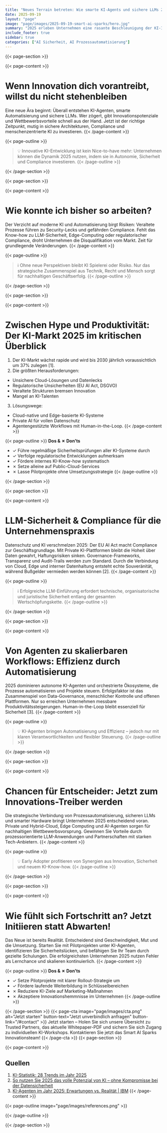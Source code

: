 ```yaml
---
title: "Neues Terrain betreten: Wie smarte KI-Agents und sichere LLMs 2025 Unternehmensstrategien revolutionieren"
date: 2025-09-19
layout: "page"
image: "page/images/2025-09-19-smart-ai-sparks/hero.jpg"
summary: "2025 erleben Unternehmen eine rasante Beschleunigung der KI-Innovationen. Die größten Herausforderungen: Secure-by-Design LLMs, smarte AI-Agenten und deren skalierbare Integration in sichere Architekturen. Die richtige Strategie vereint Compliance, Effizienz und echte Wertschöpfung durch KI. Dieses Whitepaper analysiert die wichtigsten Trends, Stolpersteine und gibt praxiserprobte Guidance für Entscheider."
include_footer: true
sidebar: true
categories: ["AI Sicherheit, AI Prozessautomatisierung"]
---
```


{{< page-section >}}

{{< page-content >}}
# Wenn Innovation dich vorantreibt, willst du nicht stehenbleiben

Eine neue Ära beginnt: Überall entstehen KI-Agenten, smarte Automatisierung und sichere LLMs. Wer zögert, gibt Innovationspotenziale und Wettbewerbsvorteile schnell aus der Hand. Jetzt ist der richtige Zeitpunkt, mutig in sichere Architekturen, Compliance und menschenzentrierte KI zu investieren.
{{< /page-content >}}

{{< page-outline >}}
> 💡 Innovative KI-Entwicklung ist kein Nice-to-have mehr: Unternehmen können die Dynamik 2025 nutzen, indem sie in Autonomie, Sicherheit und Compliance investieren.
{{< /page-outline >}}

{{< /page-section >}}

{{< page-section >}}

{{< page-content >}}
# Wie konnte ich bisher so arbeiten?

Der Verzicht auf moderne KI und Automatisierung birgt Risiken: Veraltete Prozesse führen zu Security-Lecks und gefährden Compliance. Fehlt das Know-how zu LLM-Sicherheit, Edge-Computing oder regulatorischer Compliance, droht Unternehmen die Disqualifikation vom Markt. Zeit für grundlegende Veränderungen.
{{< /page-content >}}

{{< page-outline >}}
> ℹ️ Ohne neue Perspektiven bleibt KI Spielerei oder Risiko. Nur das strategische Zusammenspiel aus Technik, Recht und Mensch sorgt für nachhaltigen Geschäftserfolg.
{{< /page-outline >}}

{{< /page-section >}}

{{< page-section >}}

{{< page-content >}}
# Zwischen Hype und Produktivität: Der KI-Markt 2025 im kritischen Überblick

1. Der KI-Markt wächst rapide und wird bis 2030 jährlich voraussichtlich um 37% zulegen [1].
2. Die größten Herausforderungen:
- Unsichere Cloud-Lösungen und Datenlecks
- Regulatorische Unsicherheiten (EU AI Act, DSGVO)
- Veraltete Strukturen bremsen Innovation
- Mangel an KI-Talenten
3. Lösungswege:
- Cloud-native und Edge-basierte KI-Systeme
- Private AI für vollen Datenschutz
- Agentengestützte Workflows mit Human-in-the-Loop.
{{< /page-content >}}

{{< page-outline >}}
**Dos & ✗ Don'ts**
- ✓ Führe regelmäßige Sicherheitsprüfungen aller KI-Systeme durch
- ✓ Verfolge regulatorische Entwicklungen aufmerksam
- ✓ Fördere internes KI-Know-how systematisch
- ✗ Setze alleine auf Public-Cloud-Services
- ✗ Lasse Pilotprojekte ohne Umsetzungsstrategie
{{< /page-outline >}}

{{< /page-section >}}

{{< page-section >}}

{{< page-content >}}
# LLM-Sicherheit & Compliance für die Unternehmenspraxis

Datenschutz und KI verschmelzen 2025: Der EU AI Act macht Compliance zur Geschäftsgrundlage. Mit Private KI-Plattformen bleibt die Hoheit über Daten gewahrt, Haftungsrisiken sinken. Governance-Frameworks, Transparenz und Audit-Trails werden zum Standard. Durch die Verbindung von Cloud, Edge und interner Datenhaltung entsteht echte Souveränität, während Bußgelder vermieden werden können [2].
{{< /page-content >}}

{{< page-outline >}}
> ℹ️ Erfolgreiche LLM-Einführung erfordert technische, organisatorische und juristische Sicherheit entlang der gesamten Wertschöpfungskette.
{{< /page-outline >}}

{{< /page-section >}}

{{< page-section >}}

{{< page-content >}}
# Von Agenten zu skalierbaren Workflows: Effizienz durch Automatisierung

2025 dominieren autonome KI-Agenten und orchestrierte Ökosysteme, die Prozesse automatisieren und Projekte steuern. Erfolgsfaktor ist das Zusammenspiel von Data-Governance, menschlicher Kontrolle und offenen Plattformen. Nur so erreichen Unternehmen messbare Produktivitätssteigerungen. Human-in-the-Loop bleibt essenziell für Sicherheit [3].
{{< /page-content >}}

{{< page-outline >}}
> 💡 KI-Agenten bringen Automatisierung und Effizienz – jedoch nur mit klaren Verantwortlichkeiten und flexibler Steuerung.
{{< /page-outline >}}

{{< /page-section >}}

{{< page-section >}}

{{< page-content >}}
# Chancen für Entscheider: Jetzt zum Innovations-Treiber werden

Die strategische Verbindung von Prozessautomatisierung, sicheren LLMs und smarter Hardware bringt Unternehmen 2025 entscheidend voran. Private und Hybrid-Cloud, Edge Computing und AI-Agenten sorgen für nachhaltigen Wettbewerbsvorsprung. Gewinnen Sie Vorteile durch prozessorientierte LLM-Anwendungen und Partnerschaften mit starken Tech-Anbietern.
{{< /page-content >}}

{{< page-outline >}}
> 💡 Early Adopter profitieren von Synergien aus Innovation, Sicherheit und neuem KI-Know-how.
{{< /page-outline >}}

{{< /page-section >}}

{{< page-section >}}

{{< page-content >}}
# Wie fühlt sich Fortschritt an? Jetzt Initiieren statt Abwarten!

Das Neue ist bereits Realität. Entscheidend sind Geschwindigkeit, Mut und die Umsetzung. Starten Sie mit Pilotprojekten unter KI-Agenten, identifizieren Sie Sicherheitslücken, und befähigen Sie Ihr Team durch gezielte Schulungen. Die erfolgreichsten Unternehmen 2025 nutzen Fehler als Lernchance und skalieren kontinuierlich.
{{< /page-content >}}

{{< page-outline >}}
**Dos & ✗ Don'ts**
- ✓ Setze Pilotprojekte mit klarer Rollout-Strategie um
- ✓ Fördere laufende Weiterbildung in Schlüsselbereichen
- ✗ Reduziere KI-Ziele auf Marketing-Maßnahmen
- ✗ Akzeptiere Innovationshemmnisse im Unternehmen
{{< /page-outline >}}

{{< /page-section >}}
{{< page-cta image="page/images/cta.png" alt="Jetzt starten" button-text="Jetzt unverbindlich anfragen" button-link="/#contact" >}}
Jetzt starten – Holen Sie sich unsere Übersicht zu Trusted Partners, das aktuelle Whitepaper-PDF und sichern Sie sich Zugang zu individuellen KI-Workshops. Kontaktieren Sie jetzt das Smart AI Sparks Innovationsteam!
{{< /page-cta >}}
{{< page-section >}}

{{< page-content >}}
## Quellen

1. [KI-Statistik: 28 Trends im Jahr 2025](https://www.hostinger.com/de/tutorials/ki-statistik)  
2. [So nutzen Sie 2025 das volle Potenzial von KI – ohne Kompromisse bei der Datensicherheit](https://www.suse.com/c/de/so-nutzen-sie-2025-das-volle-potenzial-von-ki-ohne-kompromisse-bei-der-datensicherheit/)  
3. [KI-Agenten im Jahr 2025: Erwartungen vs. Realität | IBM](https://www.ibm.com/de-de/think/insights/ai-agents-2025-expectations-vs-reality)
{{< /page-content >}}

{{< page-outline image="page/images/references.png" >}}

{{< /page-outline >}}

{{< /page-section >}}